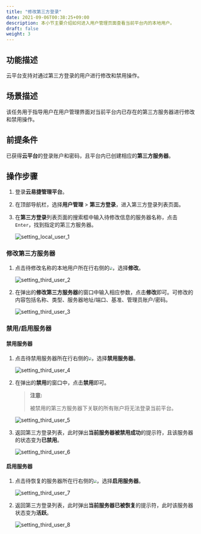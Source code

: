 ```yaml
---
title: "修改第三方登录"
date: 2021-09-06T00:38:25+09:00
description: 本小节主要介绍如何进入用户管理页面查看当前平台内的本地用户。
draft: false
weight: 3
---
```


## 功能描述

云平台支持对通过第三方登录的用户进行修改和禁用操作。

## 场景描述

该任务用于指导用户在用户管理界面对当前平台内已存在的第三方服务器进行修改和禁用操作。

## 前提条件

已获得**云平台**的登录账户和密码，且平台内已创建相应的**第三方服务器**。


## 操作步骤

1. 登录**云易捷管理平台**。

2. 在顶部导航栏，选择**用户管理** > **第三方登录**，进入第三方登录列表页面。


3. 在**第三方登录**列表页面的搜索框中输入待修改信息的服务器名称，点击`Enter`，找到指定的第三方服务器。

   ![setting_local_user_1](../../_images/setting_local_user_1.png)

### 修改第三方服务器

1. 点击待修改名称的本地用户所在行右侧的<img src="../../_images/more_operation.png" style="zoom:50%;" />，选择**修改**。

   ![setting_third_user_2](../../_images/setting_third_user_2.png)

2. 在弹出的**修改第三方服务器**的窗口中输入相应参数，点击**修改**即可。可修改的内容包括名称、类型、服务器地址/端口、基准、管理员账户/密码。

   ![setting_third_user_3](../../_images/setting_third_user_3.png)

 ### 禁用/启用服务器

 #### 禁用服务器

1. 点击待禁用服务器所在行右侧的<img src="../../_images/more_operation.png" style="zoom:50%;" />，选择**禁用服务器**。

   ![setting_third_user_4](../../_images/setting_third_user_4.png)

2. 在弹出的**禁用**的窗口中，点击**禁用**即可。

   > **注意:**
   >
   > 被禁用的第三方服务器下关联的所有账户将无法登录当前平台。

   ![setting_third_user_5](../../_images/setting_third_user_5.png)

3. 返回第三方登录列表，此时弹出**当前服务器被禁用成功**的提示符，且该服务器的状态变为**已禁用**。

   ![setting_third_user_6](../../_images/setting_third_user_6.png)


#### 启用服务器

1. 点击待恢复的服务器所在行右侧的<img src="../../_images/more_operation.png" style="zoom:50%;" />，选择**启用服务器**。

   ![setting_third_user_7](../../_images/setting_third_user_7.png)

2. 返回第三方登录列表，此时弹出**当前服务器已被恢复**的提示符，此时该服务器状态变为**活跃**。

   ![setting_third_user_8](../../_images/setting_third_user_8.png)


